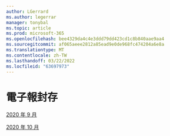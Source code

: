 ```yaml
---
author: LGerrard
ms.author: legerrar
manager: tonybal
ms.topic: article
ms.prod: microsoft-365
ms.openlocfilehash: bee4329da4c4e3ddd79dd423cd1c8b840aae9aa4
ms.sourcegitcommit: af065aeee2812a85ead9e0de968fc474204a6e8a
ms.translationtype: MT
ms.contentlocale: zh-TW
ms.lasthandoff: 03/22/2022
ms.locfileid: "63697973"
---
```

# <a name="newsletter-archive"></a>電子報封存

[2020 年 9 月](https://github.com/MicrosoftDocs/OfficeDocs-AppCompliance-pr/blob/master/Apps/docs/September%202020.md)

[2020 年 10 月](https://github.com/MicrosoftDocs/OfficeDocs-AppCompliance-pr/blob/master/Apps/docs/October%202020.md)
